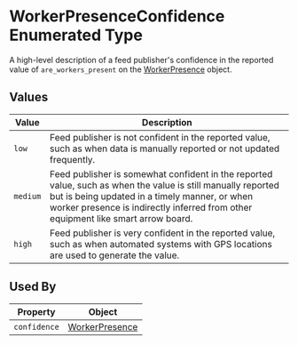 # WorkerPresenceConfidence Enumerated Type
A high-level description of a feed publisher's confidence in the reported value of `are_workers_present` on the [WorkerPresence](/spec-content/objects/WorkerPresence.md) object. 

## Values
Value | Description
--- | ---
`low` | Feed publisher is not confident in the reported value, such as when data is manually reported or not updated frequently. 
`medium` | Feed publisher is somewhat confident in the reported value, such as when the value is still manually reported but is being updated in a timely manner, or when worker presence is indirectly inferred from other equipment like smart arrow board.
`high` | Feed publisher is very confident in the reported value, such as when automated systems with GPS locations are used to generate the value.  

## Used By
Property | Object
--- | ---
`confidence` | [WorkerPresence](/spec-content/objects/WorkerPresence.md)

